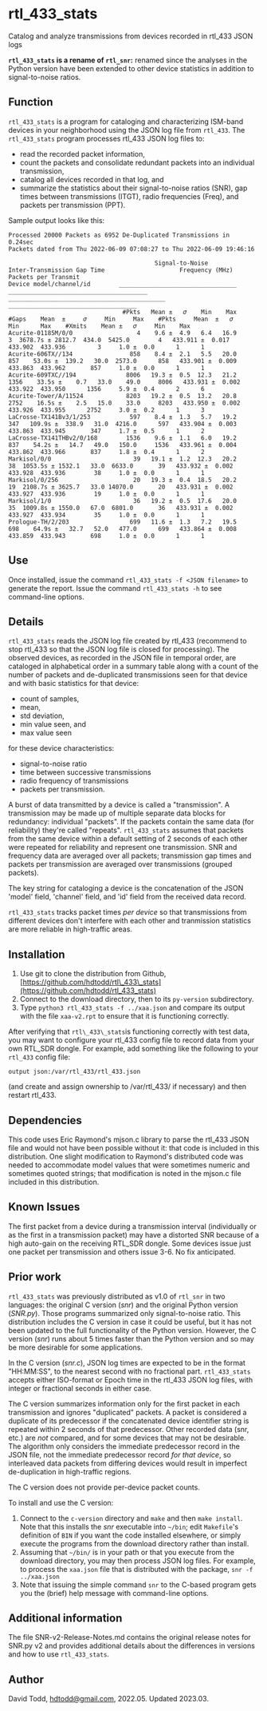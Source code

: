 # rtl\_433\_stats
Catalog and analyze transmissions from devices recorded in rtl_433 JSON logs

**`rtl_433_stats` is a rename of `rtl_snr`:** renamed since the analyses in the Python version have been extended to other device statistics in addition to signal-to-noise ratios.

## Function
`rtl_433_stats` is a program for cataloging and characterizing ISM-band devices in your neighborhood using the JSON log file from `rtl_433`.  The `rtl_433_stats` program processes rtl\_433 JSON log files to:

* read the recorded packet information,
* count the packets and consolidate redundant packets into an individual transmission, 
* catalog all devices recorded in that log, and
* summarize the statistics about their signal-to-noise ratios (SNR), gap times between transmissions (ITGT), radio frequencies (Freq), and packets per transmission (PPT). 
 
 
Sample output looks like this:

```
Processed 20000 Packets as 6952 De-Duplicated Transmissions in  0.24sec 
Packets dated from Thu 2022-06-09 07:08:27 to Thu 2022-06-09 19:46:16

                                         Signal-to-Noise                 Inter-Transmission Gap Time                     Frequency (MHz)                         Packets per Transmit          
Device model/channel/id        _________________________________   _______________________________________   ____________________________________________   ____________________________________
                                #Pkts   Mean ±   𝜎    Min    Max    #Gaps    Mean  ±     𝜎     Min     Max    #Pkts     Mean  ±   𝜎          Min      Max    #Xmits    Mean ±   𝜎     Min    Max
Acurite-01185M/0/0                  4    9.6 ±  4.9   6.4   16.9        3  3678.7s ± 2812.7  434.0  5425.0        4   433.911 ±  0.017   433.902  433.936         3     1.0 ±  0.0      1      1
Acurite-606TX//134                858    8.4 ±  2.1   5.5   20.0      857    53.0s ±  139.2   30.0  2573.0      858   433.901 ±  0.009   433.863  433.962       857     1.0 ±  0.0      1      1
Acurite-609TXC//194              8006   19.3 ±  0.5  12.3   21.2     1356    33.5s ±    0.7   33.0    49.0     8006   433.931 ±  0.002   433.922  433.950      1356     5.9 ±  0.4      2      6
Acurite-Tower/A/11524            8203   19.2 ±  0.5  13.2   20.8     2752    16.5s ±    2.5   15.0    33.0     8203   433.950 ±  0.002   433.926  433.955      2752     3.0 ±  0.2      1      3
LaCrosse-TX141Bv3/1/253           597    8.4 ±  1.3   5.7   19.2      347   109.9s ±  338.9   31.0  4216.0      597   433.904 ±  0.003   433.863  433.945       347     1.7 ±  0.5      1      2
LaCrosse-TX141THBv2/0/168        1536    9.6 ±  1.1   6.0   19.2      837    54.2s ±   14.7   49.0   150.0     1536   433.961 ±  0.004   433.862  433.966       837     1.8 ±  0.4      1      2
Markisol/0/0                       39   19.1 ±  1.2  12.3   20.2       38  1053.5s ± 1532.1   33.0  6633.0       39   433.932 ±  0.002   433.928  433.936        38     1.0 ±  0.0      1      1
Markisol/0/256                     20   19.3 ±  0.4  18.5   20.2       19  2108.7s ± 3625.7   33.0 14070.0       20   433.931 ±  0.002   433.927  433.936        19     1.0 ±  0.0      1      1
Markisol/1/0                       36   19.2 ±  0.5  17.6   20.0       35  1009.8s ± 1550.0   67.0  6801.0       36   433.931 ±  0.002   433.927  433.934        35     1.0 ±  0.0      1      1
Prologue-TH/2/203                 699   11.6 ±  1.3   7.2   19.5      698    64.9s ±   32.7   52.0   477.0      699   433.864 ±  0.008   433.859  433.943       698     1.0 ±  0.0      1      1
```

## Use

Once installed, issue the command `rtl_433_stats -f <JSON filename>` to generate the report.  Issue the command `rtl_433_stats -h` to see command-line options.

## Details

`rtl_433_stats` reads the JSON log file created by rtl\_433 (recommend to stop rtl_433 so that the JSON log file is closed for processing). The observed devices, as recorded in the JSON file in temporal order, are cataloged in alphabetical order in a summary table along with a count of the number of packets and de-duplicated transmissions seen for that device and with basic statistics for that device:

* count of samples,
* mean, 
* std deviation, 
* min value seen, and 
* max value seen

for these device characteristics:

* signal-to-noise ratio
* time between successive transmissions
* radio frequency of transmissions
* packets per transmission.

A burst of data transmitted by a device is called a "transmission".  A transmission may be made up of multiple separate data blocks for redundancy: individual "packets". If the packets contain the same data (for reliability) they're called "repeats".  `rtl_433_stats` assumes that packets from the same device within a default setting of 2 seconds of each other were repeated for reliability and represent one transmission.  SNR and frequency data are averaged over all packets; transmission gap times and packets per transmission are averaged over transmissions (grouped packets).

The key string for cataloging a device is the concatenation of the JSON 'model' field, 'channel' field, and 'id' field from the received data record.

`rtl_433_stats` tracks packet times _per device_ so that transmissions from different devices don't interfere with each other and tranmission statistics are more reliable in high-traffic areas.

## Installation
1. Use git to clone the distribution from Github, [https://github.com/hdtodd/rtl\_433\_stats](https://github.com/hdtodd/rtl_433_stats)  
2. Connect to the download directory, then to its `py-version` subdirectory.
3. Type `python3 rtl_433_stats -f ../xaa.json` and compare its output with the file `xaa-v2.rpt` to ensure that it is functioning correctly.

After verifying that `rtl\_433\_stats`is functioning correctly with test data, you may want to configure your rtl\_433 config file to record data from your own RTL_SDR dongle.  For example, add something like the following to your `rtl_433` config file:
```
output json:/var/rtl_433/rtl_433.json
```
(and create and assign ownership to /var/rtl\_433/ if necessary) and then restart rtl\_433.

## Dependencies
This code uses Eric Raymond's mjson.c library to parse the rtl_433 JSON file and would not have been possible without it: that code is included in this distribution.  One slight modification to Raymond's distributed code was needed to accommodate model values that were sometimes numeric and sometimes quoted strings; that modification is noted in the mjson.c file included in this distribution.

## Known Issues

The first packet from a device during a transmission interval (individually or as the first in a transmission packet) may have a distorted SNR because of a high auto-gain on the receiving RTL\_SDR dongle.  Some devices issue just one packet per transmission and others issue 3-6.  No fix anticipated.

## Prior work

`rtl_433_stats` was previously distributed as v1.0 of `rtl_snr` in two languages: the original C version (*snr*) and the original Python version (*SNR.py*).  Those programs summarized only signal-to-noise ratio. This distribution includes the C version in case it could be useful, but it has not been updated to the full functionality of the Python version.  However, the C version (*snr*) runs about 5 times faster than the Python version and so may be more desirable for some applications.  

In the C version (*snr.c*), JSON log times are expected to be in the format "HH:MM:SS", to the nearest second with no fractional part.  `rtl_433_stats` accepts either ISO-format or Epoch time in the rtl_433 JSON log files, with integer or fractional seconds in either case.

The C version summarizes information only for the first packet in each transmission and ignores "duplicated" packets.  A packet is considered a duplicate of its predecessor if the concatenated device identifier string is repeated within 2 seconds of that predecessor.  Other recorded data (snr, etc.) are *not* compared, and for some devices that may not be desirable.  The algorithm only considers the immediate predecessor record in the JSON file, not the immediate predecessor record *for that device*, so interleaved data packets from differing devices would result in imperfect de-duplication in high-traffic regions. 

The C version does not provide per-device packet counts. 

To install and use the C version:

1. Connect to the `c-version` directory and `make` and then `make install`.  Note that this installs the *snr* executable into `~/bin`; edit `Makefile`'s definition of `BIN` if you want the code installed elsewhere, or simply execute the programs from the download directory rather than install.
2. Assuming that `~/bin/` is in your path or that you execute from the download directory, you may then process JSON log files.  For example, to process the `xaa.json` file that is distributed with the package, `snr -f ../xaa.json`
3.  Note that issuing the simple command `snr` to the C-based program gets you the (brief) help message with command-line options.

## Additional information

The file SNR-v2-Release-Notes.md contains the original release notes for SNR.py v2 and provides additional details about the differences in versions and how to use `rtl_433_stats`.

## Author
David Todd, hdtodd@gmail.com, 2022.05.  Updated 2023.03.





